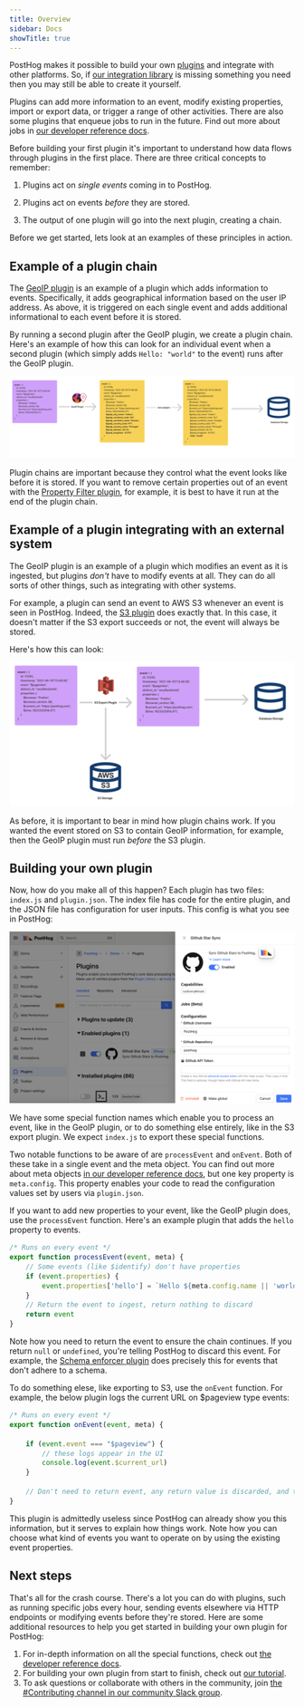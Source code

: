 ```yaml
---
title: Overview
sidebar: Docs
showTitle: true
---
```


PostHog makes it possible to build your own [plugins](/docs/plugins/overview) and integrate with other platforms. So, if [our integration library](/integrations) is missing something you need then you may still be able to create it yourself.

Plugins can add more information to an event, modify existing properties, import or export data, or trigger a range of other activities. There are also some plugins that enqueue jobs to run in the future. Find out more about jobs in [our developer reference docs](/docs/plugins/build/reference#jobs-1).

Before building your first plugin it's important to understand how data flows through plugins in the first place. There are three critical concepts to remember:

1. Plugins act on _single events_ coming in to PostHog.

2. Plugins act on events _before_ they are stored.

3. The output of one plugin will go into the next plugin, creating a chain.

Before we get started, lets look at an examples of these principles in action. 

## Example of a plugin chain

The [GeoIP plugin](/integrations/geoip) is an example of a plugin which adds information to events. Specifically, it adds geographical information based on the user IP address. As above, it is triggered on each single event and adds additional informational to each event before it is stored.

By running a second plugin after the GeoIP plugin, we create a plugin chain. Here's an example of how this can look for an individual event when a second plugin (which simply adds ```Hello: "world"``` to the event) runs after the GeoIP plugin. 

![GeoIP Plugin Example](../../../images/plugins/geoip-plugin-example.png)

Plugin chains are important because they control what the event looks like before it is stored. If you want to remove certain properties out of an event with the [Property Filter plugin](/integrations/property-filter), for example, it is best to have it run at the end of the plugin chain. 

## Example of a plugin integrating with an external system

The GeoIP plugin is an example of a plugin which modifies an event as it is ingested, but plugins _don't_ have to modify events at all. They can do all sorts of other things, such as integrating with other systems.

For example, a plugin can send an event to AWS S3 whenever an event is seen in PostHog. Indeed, the [S3 plugin](https://posthog.com/plugins/s3-export) does exactly that. In this case, it doesn't matter if the S3 export succeeds or not, the event will always be stored.

Here's how this can look:

![S3 Plugin Example](../../../images/plugins/s3-plugin-example.png)

As before, it is important to bear in mind how plugin chains work. If you wanted the event stored on S3 to contain GeoIP information, for example, then the GeoIP plugin must run _before_ the S3 plugin. 

## Building your own plugin

Now, how do you make all of this happen? Each plugin has two files: `index.js` and `plugin.json`. The index file has code for the entire plugin, and the JSON file has configuration for user inputs. This config is what you see in PostHog:

![Plugin Configuration Example](../../../images/plugins/plugin-config.png)

We have some special function names which enable you to process an event, like in the GeoIP plugin, or to do something else entirely, like in the S3 export plugin. We expect `index.js` to export these special functions.

Two notable functions to be aware of are `processEvent` and `onEvent`. Both of these take in a single event and the meta object. You can find out more about meta objects [in our developer reference docs](/docs/plugins/build/reference#pluginmeta), but one key property is `meta.config`. This property enables your code to read the configuration values set by users via `plugin.json`.

If you want to add new properties to your event, like the GeoIP plugin does, use the `processEvent` function. Here's an example plugin that adds the `hello` property to events.

```js
/* Runs on every event */
export function processEvent(event, meta) {
    // Some events (like $identify) don't have properties
    if (event.properties) {
        event.properties['hello'] = `Hello ${meta.config.name || 'world'}`
    }
    // Return the event to ingest, return nothing to discard  
    return event
}
```

Note how you need to return the event to ensure the chain continues. If you return `null` or `undefined`, you're telling PostHog to discard this event. For example, the [Schema enforcer plugin](https://github.com/PostHog/posthog-schema-enforcer-plugin) does precisely this for events that don't adhere to a schema.

To do something elese, like exporting to S3, use the `onEvent` function. For example, the below plugin logs the current URL on $pageview type events:

```js
/* Runs on every event */
export function onEvent(event, meta) {

    if (event.event === "$pageview") {
        // these logs appear in the UI
        console.log(event.$current_url)
    }

    // Don't need to return event, any return value is discarded, and the event is not modified
}
```

This plugin is admittedly useless since PostHog can already show you this information, but it serves to explain how things work. Note how you can choose what kind of events you want to operate on by using the existing event properties.

## Next steps

That's all for the crash course. There's a lot you can do with plugins, such as running specific jobs every hour, sending events elsewhere via HTTP endpoints or modifying events before they're stored. Here are some additional resources to help you get started in building your own plugin for PostHog:

1. For in-depth information on all the special functions, check out [the developer reference docs](/docs/plugins/build/reference).
2. For building your own plugin from start to finish, check out [our tutorial](/docs/plugins/build/tutorial).
3. To ask questions or collaborate with others in the community, join [the #Contributing channel in our community Slack group](/slack).